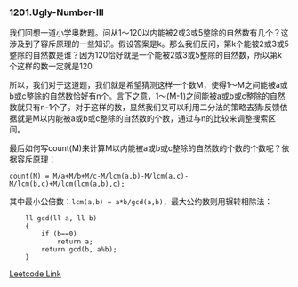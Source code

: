 ### 1201.Ugly-Number-III

我们回想一道小学奥数题。问从1～120以内能被2或3或5整除的自然数有几个？这涉及到了容斥原理的一些知识。假设答案是k。那么我们反问，第k个能被2或3或5整除的自然数是谁？因为120恰好就是一个能被2或3或5整除的自然数，所以第k个这样的数一定就是120.

所以，我们对于这道题，我们就是希望猜测这样一个数M，使得1～M之间能被a或b或c整除的自然数恰好有n个。言下之意，1～(M-1)之间能被a或b或c整除的自然数就只有n-1个了。对于这样的数，显然我们又可以利用二分法的策略去猜:反馈依据就是M以内能被a或b或c整除的自然数的个数，通过与n的比较来调整搜索区间。

最后如何写count(M)来计算M以内能被a或b或c整除的自然数的个数的个数呢？依据容斥原理：
```
count(M) = M/a+M/b+M/c-M/lcm(a,b)-M/lcm(a,c)-M/lcm(b,c)+M/lcm(lcm(a,b),c);
```
其中最小公倍数：```lcm(a,b) = a*b/gcd(a,b)```，最大公约数则用辗转相除法：
```
    ll gcd(ll a, ll b)
    {
        if (b==0)
            return a;
        return gcd(b, a%b);
    }
```    


[Leetcode Link](https://leetcode.com/problems/ugly-number-iii)
